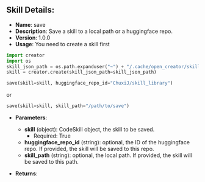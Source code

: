 ## Skill Details:
- **Name**: save
- **Description**: Save a skill to a local path or a huggingface repo.
- **Version**: 1.0.0
- **Usage**:
You need to create a skill first
```python
import creator
import os
skill_json_path = os.path.expanduser("~") + "/.cache/open_creator/skill_library/ask_run_code_confirm/skill.json"
skill = creator.create(skill_json_path=skill_json_path)
```
```python
save(skill=skill, huggingface_repo_id="ChuxiJ/skill_library")
```
or
```python
save(skill=skill, skill_path="/path/to/save")
```
- **Parameters**:
   - **skill** (object): CodeSkill object, the skill to be saved.
        - Required: True
   - **huggingface_repo_id** (string): optional, the ID of the huggingface repo. If provided, the skill will be saved to this repo.
   - **skill_path** (string): optional, the local path. If provided, the skill will be saved to this path.

- **Returns**: